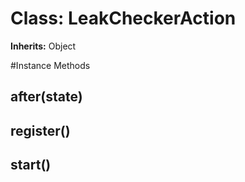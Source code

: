 # Class: LeakCheckerAction
**Inherits:** Object
    




#Instance Methods
## after(state) [](#method-i-after)

## register() [](#method-i-register)

## start() [](#method-i-start)

